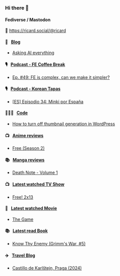 ### Hi there 👋

#### Fediverse / Mastodon

🐘 https://ricard.social/@ricard

#### 📝 &nbsp;&nbsp;[Blog](https://ricard.blog)

- [Asking AI everything](https://ricard.blog/rant/asking-ai-everything/)

#### 🎙 &nbsp;&nbsp;[Podcast - FE Coffee Break](https://frontendcoffeebreak.transistor.fm/)

- [Ep. #49: FE is complex, can we make it simpler?](https://share.transistor.fm/s/af48bff2)

#### 🎙 &nbsp;&nbsp;[Podcast - Korean Tapas](https://koreantapas.show/)

- [[ES] Episodio 34: Minki por España](https://podcasters.spotify.com/pod/show/korean-tapas/episodes/ES-Episodio-34-Minki-por-Espaa-e2h7iun)

#### 👨🏻‍💻 &nbsp;&nbsp;[Code](https://ricard.dev)

- [How to turn off thumbnail generation in WordPress](https://ricard.dev/how-to-turn-off-thumbnail-generation-in-wordpress/)

#### 📺 &nbsp;&nbsp;[Anime reviews](https://anime.ricard.blog)

- [Free (Season 2)](https://anime.ricard.blog/reviews/free-season-2/)

#### 📚 &nbsp;&nbsp;[Manga reviews](https://anime.ricard.blog)

- [Death Note - Volume 1](https://manga.ricard.blog/reviews/death-note/volume/1/)

#### 📺 &nbsp;&nbsp;[Latest watched TV Show](https://quicoto.github.io/reviews/tv-shows)

- [Free! 2x13](https://quicoto.github.io/reviews/tv-shows/free/2x13)

#### 🍿 &nbsp;&nbsp;[Latest watched Movie](https://quicoto.github.io/reviews/movies/)

- [The Game](https://quicoto.github.io/reviews/movies/the-game/)

#### 📚 &nbsp;&nbsp;[Latest read Book](https://ricard.blog/books/)

- [Know Thy Enemy (Grimm&#39;s War, #5)](https://www.goodreads.com/review/show/7019803899?utm_medium=api&amp;utm_source=rss)

#### ✈️ &nbsp;&nbsp;[Travel Blog](https://www.quicoto.com/)

- [Castillo de Karlštejn, Praga (2024)](https://www.quicoto.com/castillo-de-karlstejn-praga-2024/)
